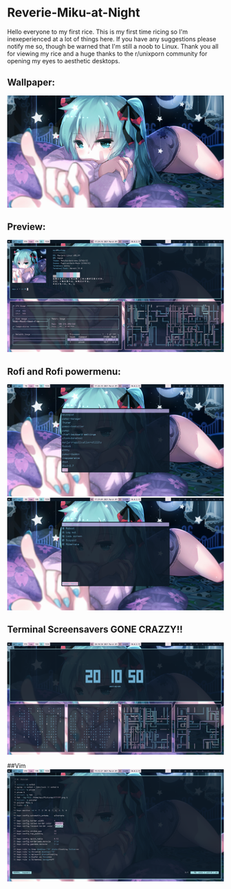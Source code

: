 # Reverie-Miku-at-Night
Hello everyone to my first rice. This is my first time ricing so I'm inexeperienced at a lot of things here. If you have any suggestions please notify me so, though be warned that I'm still a noob to Linux. Thank you all for viewing my rice and a huge thanks to the r/unixporn community for opening my eyes to aesthetic desktops. 

## Wallpaper:
![wallpaper](https://github.com/Myusuki/Reverie-Miku-at-Night/blob/main/Miku%20Bspwm%20Images/wallpaper.png?raw=true)

## Preview:
![preview](https://github.com/Myusuki/Reverie-Miku-at-Night/blob/main/Miku%20Bspwm%20Images/preview.png?raw=true)

## Rofi and Rofi powermenu: 
![rofi](https://github.com/Myusuki/Reverie-Miku-at-Night/blob/main/Miku%20Bspwm%20Images/rofi.png?raw=true)
![rofipowermenu](https://github.com/Myusuki/Reverie-Miku-at-Night/blob/main/Miku%20Bspwm%20Images/rofi-power-menu.png?raw=true)

## Terminal Screensavers GONE CRAZZY!!
![screensavers](https://github.com/Myusuki/Reverie-Miku-at-Night/blob/main/Miku%20Bspwm%20Images/terminal-screensaver-frenzy.png?raw=true)

##Vim
![Vim](https://github.com/Myusuki/Reverie-Miku-at-Night/blob/main/Miku%20Bspwm%20Images/vim.png?raw=true)
